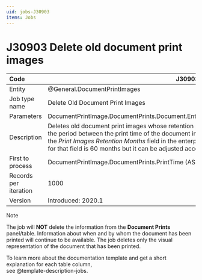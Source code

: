```yaml
---
uid: jobs-J30903
items: Jobs
---
```


# J30903 Deletе old document print images

| Code                  | J30903                                                       |
| :-------------------- | ------------------------------------------------------------ |
| Entity                | @General.DocumentPrintImages                                 |
| Job type name         | Deletе Old Document Print Images                             |
| Parameters            | DocumentPrintImage.DocumentPrints.Document.EnterpriseCompany.PrintImagesRetentionMonths |
| Description           | Deletes old document print images whose retention period has expired. Expiration occurs when the period between the print time of the document image and today is larger than the period set in the *Print Images Retention Months* field in the enterprise company's definition. The default value for that field is 60 months but it can be adjusted according to the company's needs. |
| First to process      | DocumentPrintImage.DocumentPrints.PrintTime (ASC)            |
| Records per iteration | 1000                                                         |
| Version               | Introduced: 2020.1                                           |

> [!Note]
> 
> The job will **NOT** delete the information from the **Document Prints** panel/table. Information about when and by whom the document has been printed will continue to be available. The job deletes only the visual representation of the document that has been printed.

To learn more about the documentation template and get a short explanation for each table column, <br> see @template-description-jobs.
